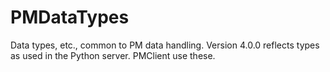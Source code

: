 # PMDataTypes

Data types, etc., common to PM data handling.
Version 4.0.0 reflects types as used in the Python server.
PMClient use these.
